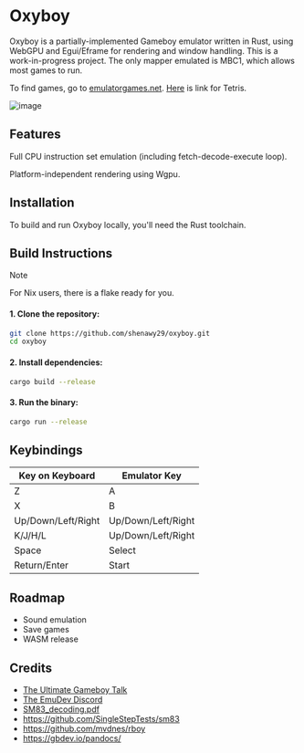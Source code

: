 # Oxyboy

Oxyboy is a partially-implemented Gameboy emulator written in Rust, using WebGPU and Egui/Eframe for rendering and window handling. This is a work-in-progress project. The only mapper emulated is MBC1, which allows most games to run.

To find games, go to [emulatorgames.net](https://emulatorgames.net). [Here](https://www.emulatorgames.net/roms/gameboy-color/tetris/) is link for Tetris.

![image](https://github.com/user-attachments/assets/7d160421-52b3-48a7-b956-3585b6a280af)

## Features

Full CPU instruction set emulation (including fetch-decode-execute loop).

Platform-independent rendering using Wgpu.

## Installation

To build and run Oxyboy locally, you'll need the Rust toolchain.

## Build Instructions

> [!NOTE]
> For Nix users, there is a flake ready for you.

#### 1. Clone the repository:

```bash
git clone https://github.com/shenawy29/oxyboy.git
cd oxyboy
```

#### 2. Install dependencies:

```bash
cargo build --release
```

#### 3. Run the binary:

```bash
cargo run --release
```

## Keybindings

| Key on Keyboard    | Emulator Key       |
| ------------------ | ------------------ |
| Z                  | A                  |
| X                  | B                  |
| Up/Down/Left/Right | Up/Down/Left/Right |
| K/J/H/L            | Up/Down/Left/Right |
| Space              | Select             |
| Return/Enter       | Start              |

## Roadmap

- Sound emulation
- Save games
- WASM release

## Credits

- [The Ultimate Gameboy Talk](https://youtu.be/HyzD8pNlpwI)
- [The EmuDev Discord](https://discord.gg/7nuaqZ2)
- [SM83_decoding.pdf](https://cdn.discordapp.com/attachments/465586075830845475/742438340078469150/SM83_decoding.pdf)
- https://github.com/SingleStepTests/sm83
- https://github.com/mvdnes/rboy
- https://gbdev.io/pandocs/
